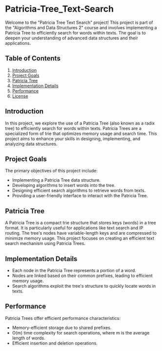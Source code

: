 # Patricia-Tree_Text-Search

Welcome to the "Patricia Tree Text Search" project! This project is part of the "Algorithms and Data Structures 2" course and involves implementing a Patricia Tree to efficiently search for words within texts. The goal is to deepen your understanding of advanced data structures and their applications.

## Table of Contents

1. [Introduction](#introduction)
2. [Project Goals](#project-goals)
3. [Patricia Tree](#patricia-tree)
4. [Implementation Details](#implementation-details)
5. [Performance](#performance)
6. [License](#license)

## Introduction

In this project, we explore the use of a Patricia Tree (also known as a radix tree) to efficiently search for words within texts. Patricia Trees are a specialized form of trie that optimizes memory usage and search time. This project aims to enhance your skills in designing, implementing, and analyzing data structures.

## Project Goals

The primary objectives of this project include:

- Implementing a Patricia Tree data structure.
- Developing algorithms to insert words into the tree.
- Designing efficient search algorithms to retrieve words from texts.
- Providing a user-friendly interface to interact with the Patricia Tree.

## Patricia Tree

A Patricia Tree is a compact trie structure that stores keys (words) in a tree format. It is particularly useful for applications like text search and IP routing. The tree's nodes have variable-length keys and are compressed to minimize memory usage. This project focuses on creating an efficient text search mechanism using Patricia Trees.

## Implementation Details

- Each node in the Patricia Tree represents a portion of a word.
- Nodes are linked based on their common prefixes, leading to efficient memory usage.
- Search algorithms exploit the tree's structure to quickly locate words in texts.

## Performance

Patricia Trees offer efficient performance characteristics:

- Memory-efficient storage due to shared prefixes.
- O(m) time complexity for search operations, where m is the average length of words.
- Efficient insertion and deletion operations.

